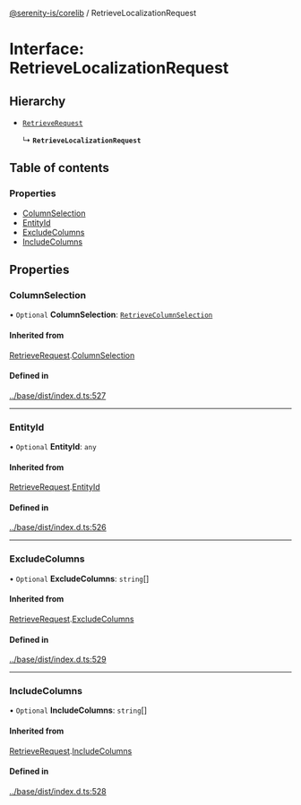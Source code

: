 [@serenity-is/corelib](../README.md) / RetrieveLocalizationRequest

# Interface: RetrieveLocalizationRequest

## Hierarchy

- [`RetrieveRequest`](RetrieveRequest.md)

  ↳ **`RetrieveLocalizationRequest`**

## Table of contents

### Properties

- [ColumnSelection](RetrieveLocalizationRequest.md#columnselection)
- [EntityId](RetrieveLocalizationRequest.md#entityid)
- [ExcludeColumns](RetrieveLocalizationRequest.md#excludecolumns)
- [IncludeColumns](RetrieveLocalizationRequest.md#includecolumns)

## Properties

### ColumnSelection

• `Optional` **ColumnSelection**: [`RetrieveColumnSelection`](../enums/RetrieveColumnSelection.md)

#### Inherited from

[RetrieveRequest](RetrieveRequest.md).[ColumnSelection](RetrieveRequest.md#columnselection)

#### Defined in

[../base/dist/index.d.ts:527](https://github.com/serenity-is/serenity/blob/master/packages/base/dist/index.d.ts#L527)

___

### EntityId

• `Optional` **EntityId**: `any`

#### Inherited from

[RetrieveRequest](RetrieveRequest.md).[EntityId](RetrieveRequest.md#entityid)

#### Defined in

[../base/dist/index.d.ts:526](https://github.com/serenity-is/serenity/blob/master/packages/base/dist/index.d.ts#L526)

___

### ExcludeColumns

• `Optional` **ExcludeColumns**: `string`[]

#### Inherited from

[RetrieveRequest](RetrieveRequest.md).[ExcludeColumns](RetrieveRequest.md#excludecolumns)

#### Defined in

[../base/dist/index.d.ts:529](https://github.com/serenity-is/serenity/blob/master/packages/base/dist/index.d.ts#L529)

___

### IncludeColumns

• `Optional` **IncludeColumns**: `string`[]

#### Inherited from

[RetrieveRequest](RetrieveRequest.md).[IncludeColumns](RetrieveRequest.md#includecolumns)

#### Defined in

[../base/dist/index.d.ts:528](https://github.com/serenity-is/serenity/blob/master/packages/base/dist/index.d.ts#L528)
